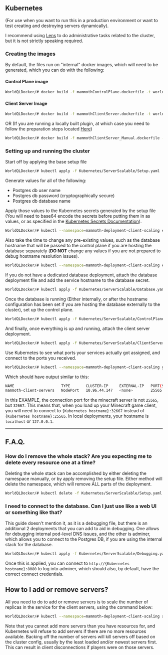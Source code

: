 ## Kubernetes
(For use when you want to run this in a production environment or want to test creating and destroying servers dynamically).

I recommend using [Lens](https://k8slens.dev/) to do administrative tasks related to the cluster, but it is not strictly speaking required.

### Creating the images
By default, the files run on "internal" docker images, which will need to be generated, which you can do with the following:

#### Control Plane image
``` bash
WorldQLDocker/# docker build -f mammothControlPlane.dockerfile -t worldql-control-plane:local .
```

#### Client Server Image
``` bash
WorldQLDocker/# docker build -f mammothClientServer.dockerfile -t worldql-client-server:local .
```
OR (If you are running a locally built plugin, at which case you need to follow the preparation steps located [Here](./DockerManual.md))
``` bash
WorldQLDocker/# docker build -f mammothClientServer_Manual.dockerfile -t worldql-client-server:local .
```

### Setting up and running the cluster
Start off by applying the base setup file
```bash
WorldQLDocker/# kubectl apply -f Kubernetes/ServerScalable/Setup.yaml
```

Generate values for all of the following:
- Postgres db user name
- Postgres db password (cryptographically secure)
- Postgres db database name

Apply those values to the Kubernetes secrets generated by the setup file (You will need to base64 encode the secrets before putting them in as values, or as specified in the [Kubernetes Secrets Documentation](https://kubernetes.io/docs/concepts/configuration/secret/)).

```bash
WorldQLDocker/# kubectl --namespace=mammoth-deployment-client-scaling edit secrets pgsql-connection-info
```

Also take the time to change any pre-existing values, such as the database hostname that will be passed to the control plane if you are hosting the database separately (__DO NOT__ change any values if you are not prepared to debug hostname resolution issues).

```bash
WorldQLDocker/# kubectl --namespace=mammoth-deployment-client-scaling edit configmap mammoth-client-server-environment
```

If you do not have a dedicated database deployment, attach the database deployment file and add the service hostname to the database secret.
```bash
WorldQLDocker/# kubectl apply -f Kubernetes/ServerScalable/Database.yaml
```

Once the database is running (Either internally, or after the hostname configuration has been set if you are hosting the database externally to the cluster), set up the control plane.
```bash
WorldQLDocker/# kubectl apply -f Kubernetes/ServerScalable/ControlPlane.yaml
```

And finally, once everything is up and running, attach the client server deployment.
```bash
WorldQLDocker/# kubectl apply -f Kubernetes/ServerScalable/ClientServers.yaml
```

Use Kubernetes to see what ports your services actually got assigned, and connect to the ports you received.
```bash
WorldQLDocker/# kubectl --namespace=mammoth-deployment-client-scaling get svc mammoth-client-servers
```

Which should have output similar to this:
```bash
NAME                     TYPE       CLUSTER-IP     EXTERNAL-IP   PORT(S)                           AGE
mammoth-client-servers   NodePort   10.96.44.147   <none>        25565:32667/TCP,25565:32667/UDP   13s
```

In this EXAMPLE, the connection port for the minecraft server is not `25565`, but `32667`.  This means that, when you load up your Minecraft game client, you will need to connect to `{Kubernetes hostname}:32667` instead of `{Kubernetes hostname}:25565`.  In local deployments, your hostname is `localhost` or `127.0.0.1`.

---

## F.A.Q.

### How do I remove the whole stack?  Are you expecting me to delete every resource one at a time?
Deleting the whole stack can be accomplished by either deleting the namespace manually, or by apply removing the setup file.  Either method will delete the namespace, which will remove ALL parts of the deployment.

```bash
WorldQLDocker/# kubectl delete -f Kubernetes/ServerScalable/Setup.yaml
```

### I need to connect to the database.  Can I just use like a web UI or something like that?
This guide doesn't mention it, as it is a debugging file, but there is an additional 2 deployments that you can add to aid in debugging.  One allows for debugging internal pod-level DNS issues, and the other is adminer, which allows you to connect to the Postgres DB, if you are using the internal stack for the database.

```bash
WorldQLDocker/# kubectl apply -f Kubernetes/ServerScalable/Debugging.yaml
```

Once this is applied, you can connect to `http://{Kubernetes hostname}:8080` to log into adminer, which should also, by default, have the correct connect credentials.

## How to I add or remove servers?
All you need to do to add or remove servers is to scale the number of replicas in the service for the client servers, using the command below:

```bash
WorldQLDocker/# kubectl --namespace=mammoth-deployment-client-scaling scale deployment mammoth-client-server --replicas=<However many servers you want>
```

Note that you cannot add more servers than you have resources for, and Kubernetes will refuse to add servers if there are no more resources available.  Backing off the number of servers will kill servers off based on the cluster config, usually by the least loaded and/or newest servers first.  This can result in client disconnections if players were on those servers.
